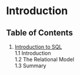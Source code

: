 # Introduction
## Table of Contents
1. [Introduction to SQL](chapter-1-Introduction-to-SQL.md) <br/>
    1.1 Introduction <br/>
    1.2 The Relational Model <br/>
    1.3 Summary <br/>